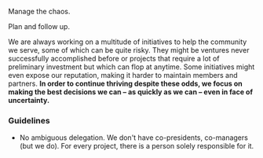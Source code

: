 Manage the chaos.

Plan and follow up.

We are always working on a multitude of initiatives to help the community we serve, some of which can be quite risky. They might be ventures never successfully accomplished before or projects that require a lot of preliminary investment but which can flop at anytime. Some initiatives might even expose our reputation, making it harder to maintain members and partners. **In order to continue thriving despite these odds, we focus on making the best decisions we can – as quickly as we can – even in face of uncertainty.**

### Guidelines

- No ambiguous delegation. We don't have co-presidents, co-managers (but we do). For every project, there is a person solely responsible for it.
